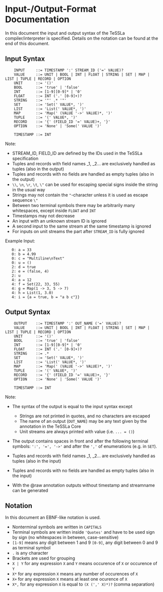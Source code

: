 Input-/Output-Format Documentation
==================================

In this document the input and output syntax of the TeSSLa compiler/interpreter is specified.
Details on the notation can be found at the end of this document.

Input Syntax
----------------------------------

```
    INPUT     ::= TIMESTAMP ':' STREAM_ID ('=' VALUE)?
    VALUE     ::= UNIT | BOOL | INT | FLOAT | STRING | SET | MAP | LIST | TUPLE | RECORD | OPTION
    UNIT      ::= '()'
    BOOL      ::= 'true' | 'false'
    INT       ::= [1-9][0-9]* | '0'
    FLOAT     ::= INT ('.' [0-9]+)?
    STRING    ::= '"' .* '"'
    SET       ::= 'Set(' VALUE*, ')'
    LIST      ::= 'List(' VALUE*, ')'
    MAP       ::= 'Map(' (VALUE '->' VALUE)*, ')'
    TUPLE     ::= '(' VALUE*, ')'
    RECORD    ::= '{' (FIELD_ID '=' VALUE)+, '}'
    OPTION    ::= 'None' | 'Some(' VALUE ')'

    TIMESTAMP ::= INT
```

Note:

 - STREAM_ID, FIELD_ID are defined by the IDs used in the TeSSLa specification
 - Tuples and records with field names \_1, \_2... are exclusively handled as tuples (also in the output)
 - Tuples and records with no fields are handled as empty tuples (also in the output)
 - `\\`, `\n`, `\r`, `\t`, `\"` can be used for escaping special signs inside the string in the usual way
 - Strings may not contain the `"`-character unless it is used as escape sequence `\"`
 - Between two terminal symbols there may be arbitrarily many whitespaces, except inside `FLOAT` and `INT`
 - Timestamps may not decrease
 - An input with an unknown stream ID is ignored
 - A second input to the same stream at the same timestamp is ignored
 - For inputs on unit streams the part after `STREAM_ID` is fully ignored

 Example Input:

 ```
    0: a = 33
    0: b = 4.99
    0: c = "Multiline\nText"
    0: u = ()
    2: d = true
    2: e = (false, 4)
    2: u
    4: a = 12
    4: f = Set(22, 33, 55)
    4: g = Map(1 -> 3, 5 -> 7)
    4: h = List(1, 3.0)
    4: i = {a = true, b = "a b c"}}
 ```

Output Syntax
----------------------------------

```
    OUTPUT    ::= TIMESTAMP ':' OUT_NAME ('=' VALUE)?
    VALUE     ::= UNIT | BOOL | INT | FLOAT | STRING | SET | MAP | LIST | TUPLE | RECORD | OPTION
    UNIT      ::= '()'
    BOOL      ::= 'true' | 'false'
    INT       ::= [1-9][0-9]* | '0'
    FLOAT     ::= INT ('.' [0-9]+)?
    STRING    ::= .*
    SET       ::= 'Set(' VALUE*, ')'
    LIST      ::= 'List(' VALUE*, ')'
    MAP       ::= 'Map(' (VALUE '->' VALUE)*, ')'
    TUPLE     ::= '(' VALUE*, ')'
    RECORD    ::= '{' (FIELD_ID '=' VALUE)+, '}'
    OPTION    ::= 'None' | 'Some(' VALUE ')'

    TIMESTAMP ::= INT
```

Note:

- The syntax of the output is equal to the input syntax except

    * Strings are not printed in quotes, and no characters are escaped
    * The name of an output (`OUT_NAME`) may be any text given by the annotation in the TeSSLa Core
    * Unit streams are always printed with value (i.e. `... = ()`)

- The output contains spaces in front and after the following terminal symbols: `':', '=', '->'` and after
the `','` of enumerations (e.g. in `SET`).

- Tuples and records with field names \_1, \_2... are exclusively handled as tuples (also in the input)
- Tuples and records with no fields are handled as empty tuples (also in the input)
- With the @raw annotation outputs without timestamp and streamname can be generated

Notation
----------------------------------

In this document an EBNF-like notation is used.

 - Nonterminal symbols are written in `CAPITALS`
 - Terminal symbols are written inside `'Quotes'` and have to be used sign by sign (no whitespaces in between, case-sensitive)
 - `[1-9]` means any digit between 1 and 9 `[0-9]`, any digit between 0 and 9 as terminal symbol
 - `.` is any character
 - Brackets are used for grouping
 - `X | Y` for any expression `X` and `Y` means occurence of `X` or occurence of `Y`
 - `X*` for any expression `X` means any number of occurences of `X`
 - `X+` for any expression `X` means at least one ocurence of `X`
 - `X*,` for any expression `X` is equal to `(X (',' X)*)?` (comma separation)
